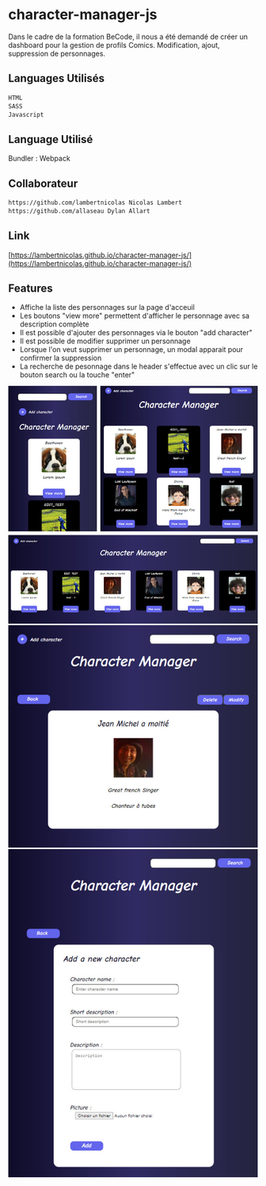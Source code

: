 # character-manager-js

Dans le cadre de la formation BeCode, il nous a été demandé de créer un dashboard pour la gestion de profils Comics.
Modification, ajout, suppression de personnages.

## Languages Utilisés

```sh
HTML
SASS
Javascript
```

## Language Utilisé

Bundler : Webpack

## Collaborateur

```sh
https://github.com/lambertnicolas Nicolas Lambert
https://github.com/allaseau Dylan Allart
```
## Link
[https://lambertnicolas.github.io/character-manager-js/](https://lambertnicolas.github.io/character-manager-js/)

## Features

- Affiche la liste des personnages sur la page d'acceuil
- Les boutons "view more" permettent d'afficher le personnage avec sa description complète
- Il est possible d'ajouter des personnages via le bouton "add character"
- Il est possible de modifier supprimer un personnage
- Lorsque l'on veut supprimer un personnage, un modal apparait pour confirmer la suppression
- La recherche de pesonnage dans le header s'effectue avec un clic sur le bouton search ou la touche "enter"

![img1](/src/img/character-manager.jpg)
![img2](/src/img/character-manager2.jpg)
![img2](/src/img/character-manager3.jpg)
